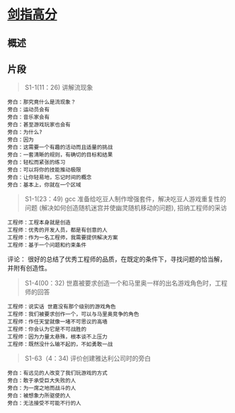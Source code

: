 # [剑指高分](https://movie.douban.com/subject/35162178/)

## 概述


## 片段

> S1-1(11：26) 讲解流现象
```
旁白：那究竟什么是流现象？
旁白：运动员会有
旁白：音乐家会有
旁白：甚至游戏玩家也会有
旁白：为什么?
旁白：因为
旁白：这需要一个有趣的活动而且适量的挑战
旁白：一套清晰的规则，有确切的目标和结果
旁白：轻松而紧张的练习
旁白：可以将你的技能推动极限
旁白：让你轻易地，忘记时间的概念
旁白：基本上，你就在一个区域
```


> S1-1(23：49) gcc 准备给吃豆人制作增强套件，解决吃豆人游戏重复性的问题 (解决如何创造随机迷宫并使幽灵随机移动的问题), 招纳工程师的采访

```
工程师：工程本身就是创造
工程师：优秀的开发人员，都是有创意的人
工程师：作为一名工程师，我需要提供解决方案
工程师：基于一个问题和约束条件
```

评论： 很好的总结了优秀工程师的品质，在既定的条件下，寻找问题的恰当解，并附有创造性。



> S1-4(00：32) 世嘉被要求创造一个和马里奥一样的出名游戏角色时，工程师的回答

```
工程师：说实话 世嘉没有那个级别的游戏角色
工程师：我们被要求创作一个，可以与马里奥竞争的角色
工程师：作任天堂就像一堵不可思议的高墙
工程师：你会认为它是不可战胜的
工程师：因为力量太悬殊，根本谈不上压力
工程师：既然没什么输不起的，不如勇敢一战
```

> S1-63（4：34) 评价创建雅达利公司时的旁白

```
旁白：有远见的人改变了我们玩游戏的方式
旁白：敢于承受巨大失败的人
旁白：为一席之地而战斗的人
旁白：被想象力所驱使的人
旁白：无法接受不可能不行的人
```


